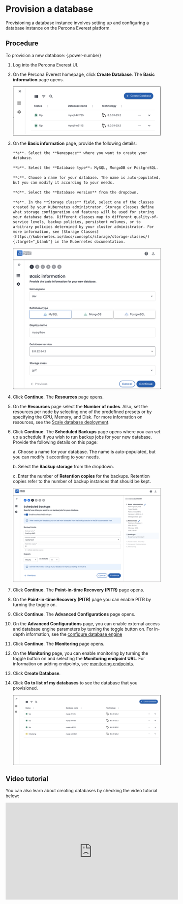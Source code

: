 # Provision a database

Provisioning a database instance involves setting up and configuring a database instance on the Percona Everest platform.

## Procedure

To provision a new database:
{.power-number}

1. Log into the Percona Everest UI.

2. On the Percona Everest homepage, click **Create Database**. The **Basic information** page opens.

    ![!image](../images/everest_db_provision.png)

3. On the **Basic information** page, provide the following details:

       **a**. Select the **Namespace** where you want to create your database.

       **b**. Select the **Database type**: MySQL, MongoDB or PostgreSQL.

       **c**. Choose a name for your database. The name is auto-populated, but you can modify it according to your needs.

       **d**. Select the **Database version** from the dropdown.

       **e**. In the **Storage class** field, select one of the classes created by your Kubernetes administrator. Storage classes define what storage configuration and features will be used for storing your database data. Different classes map to different quality-of-service levels, backup policies, persistent volumes, or to arbitrary policies determined by your cluster administrator. For more information, see [Storage Classes](https://kubernetes.io/docs/concepts/storage/storage-classes/){:target="_blank"} in the Kubernetes documentation. 

    ![!image](../images/everest_multi-namespaces.png)

4. Click **Continue**. The **Resources** page opens.

5. On the **Resources** page select the **Number of nodes**. Also, set the resources per node by selecting one of the predefined presets or by specifying the CPU, Memory, and Disk. For more information on resources, see the [Scale database deployment](../use/scaling.md).

6. Click **Continue**. The **Scheduled Backups** page opens where you can set up a schedule if you wish to run backup jobs for your new database. Provide the following details on this page:

    a. Choose a name for your database. The name is auto-populated, but you can modify it according to your needs.
    
    b. Select the **Backup storage** from the dropdown.
    
    c. Enter the number of **Retention copies** for the backups. Retention copies refer to the number of backup instances that should be kept.

    ![!image](../images/everest_scheduled_backups.png)    


7. Click **Continue**. The **Point-in-time Recovery (PITR)** page opens.

8. On the **Point-in-time Recovery (PITR)** page you can enable PITR by turning the toggle on.

7. Click **Continue**. The **Advanced Configurations** page opens.

8. On the **Advanced Configurations** page, you can enable external access and database engine parameters by turning the toggle button on. For in-depth information, see the [configure database engine](../configure/db_engine_config.md)

9. Click **Continue**. The **Monitoring** page opens.

10. On the **Monitoring** page, you can enable monitoring by turning the toggle button on and selecting the **Monitoring endpoint URL**. For information on adding endpoints, see [monitoring endpoints](../use/monitor_endpoints.md).

13. Click **Create Database**.

14. Click **Go to list of my databases** to see the database that you provisioned.

    ![!image](../images/everest_provisioned_db.png)

## Video tutorial

You can also learn about creating databases by checking the video tutorial below:

<iframe width="560" height="315" src="https://www.youtube.com/embed/Oq1XKB8VXUk?si=JBLVJ9zBfpHGxL2I" title="YouTube video player" frameborder="0" allow="accelerometer; autoplay; clipboard-write; encrypted-media; gyroscope; picture-in-picture; web-share" allowfullscreen></iframe>
